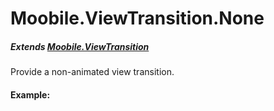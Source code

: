 Moobile.ViewTransition.None
================================================================================

##### Extends [Moobile.ViewTransition](../ViewTransition/ViewTransition.md)

Provide a non-animated view transition.

#### Example:

<div data-example="../../assets/classes/ViewTransition/ViewTransition.None.html"></div>